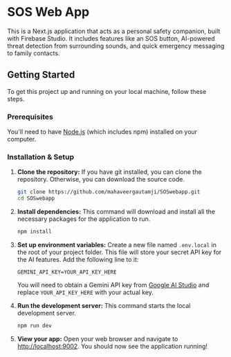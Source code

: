 # SOS Web App

This is a Next.js application that acts as a personal safety companion, built with Firebase Studio. It includes features like an SOS button, AI-powered threat detection from surrounding sounds, and quick emergency messaging to family contacts.

## Getting Started

To get this project up and running on your local machine, follow these steps.

### Prerequisites

You'll need to have [Node.js](https://nodejs.org/en/) (which includes npm) installed on your computer.

### Installation & Setup

1.  **Clone the repository:**
    If you have git installed, you can clone the repository. Otherwise, you can download the source code.
    ```bash
    git clone https://github.com/mahaveergautamji/SOSwebapp.git
    cd SOSwebapp
    ```

2.  **Install dependencies:**
    This command will download and install all the necessary packages for the application to run.
    ```bash
    npm install
    ```

3.  **Set up environment variables:**
    Create a new file named `.env.local` in the root of your project folder. This file will store your secret API key for the AI features. Add the following line to it:
    ```
    GEMINI_API_KEY=YOUR_API_KEY_HERE
    ```
    You will need to obtain a Gemini API key from [Google AI Studio](https://aistudio.google.com/app/apikey) and replace `YOUR_API_KEY_HERE` with your actual key.

4.  **Run the development server:**
    This command starts the local development server.
    ```bash
    npm run dev
    ```

5.  **View your app:**
    Open your web browser and navigate to [http://localhost:9002](http://localhost:9002). You should now see the application running!
